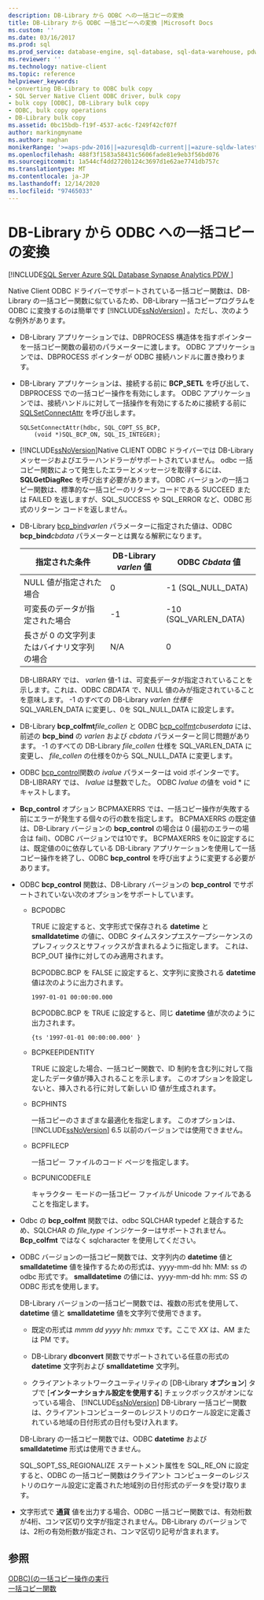 ```yaml
---
description: DB-Library から ODBC への一括コピーの変換
title: DB-Library から ODBC 一括コピーへの変換 |Microsoft Docs
ms.custom: ''
ms.date: 03/16/2017
ms.prod: sql
ms.prod_service: database-engine, sql-database, sql-data-warehouse, pdw
ms.reviewer: ''
ms.technology: native-client
ms.topic: reference
helpviewer_keywords:
- converting DB-Library to ODBC bulk copy
- SQL Server Native Client ODBC driver, bulk copy
- bulk copy [ODBC], DB-Library bulk copy
- ODBC, bulk copy operations
- DB-Library bulk copy
ms.assetid: 0bc15bdb-f19f-4537-ac6c-f249f42cf07f
author: markingmyname
ms.author: maghan
monikerRange: '>=aps-pdw-2016||=azuresqldb-current||=azure-sqldw-latest||>=sql-server-2016||>=sql-server-linux-2017||=azuresqldb-mi-current'
ms.openlocfilehash: 488f3f1583a58431c5606fade81e9eb3f56bd076
ms.sourcegitcommit: 1a544cf4dd2720b124c3697d1e62ae7741db757c
ms.translationtype: MT
ms.contentlocale: ja-JP
ms.lasthandoff: 12/14/2020
ms.locfileid: "97465033"
---
```

# <a name="converting-from-db-library-to-odbc-bulk-copy"></a>DB-Library から ODBC への一括コピーの変換
[!INCLUDE[SQL Server Azure SQL Database Synapse Analytics PDW ](../../includes/applies-to-version/sql-asdb-asdbmi-asa-pdw.md)]

  Native Client ODBC ドライバーでサポートされている一括コピー関数は、DB-Library の一括コピー関数に似ているため、DB-Library 一括コピープログラムを ODBC に変換するのは簡単です [!INCLUDE[ssNoVersion](../../includes/ssnoversion-md.md)] 。ただし、次のような例外があります。  
  
-   DB-Library アプリケーションでは、DBPROCESS 構造体を指すポインターを一括コピー関数の最初のパラメーターに渡します。 ODBC アプリケーションでは、DBPROCESS ポインターが ODBC 接続ハンドルに置き換わります。  
  
-   DB-Library アプリケーションは、接続する前に **BCP_SETL** を呼び出して、DBPROCESS での一括コピー操作を有効にします。 ODBC アプリケーションでは、接続ハンドルに対して一括操作を有効にするために接続する前に [SQLSetConnectAttr](../../relational-databases/native-client-odbc-api/sqlsetconnectattr.md) を呼び出します。  
  
    ```  
    SQLSetConnectAttr(hdbc, SQL_COPT_SS_BCP,  
        (void *)SQL_BCP_ON, SQL_IS_INTEGER);  
    ```  
  
-   [!INCLUDE[ssNoVersion](../../includes/ssnoversion-md.md)]Native CLIENT ODBC ドライバーでは DB-Library メッセージおよびエラーハンドラーがサポートされていません。 odbc 一括コピー関数によって発生したエラーとメッセージを取得するには、 **SQLGetDiagRec** を呼び出す必要があります。 ODBC バージョンの一括コピー関数は、標準的な一括コピーのリターン コードである SUCCEED または FAILED を返しますが、SQL_SUCCESS や SQL_ERROR など、ODBC 形式のリターン コードを返しません。  
  
-   DB-Library [bcp_bind](../../relational-databases/native-client-odbc-extensions-bulk-copy-functions/bcp-bind.md)*varlen* パラメーターに指定された値は、ODBC **bcp_bind**_cbdata_ パラメーターとは異なる解釈になります。  
  
    |指定された条件|DB-Library *varlen* 値|ODBC *Cbdata* 値|  
    |-------------------------|--------------------------------|-------------------------|  
    |NULL 値が指定された場合|0|-1 (SQL_NULL_DATA)|  
    |可変長のデータが指定された場合|-1|-10 (SQL_VARLEN_DATA)|  
    |長さが 0 の文字列またはバイナリ文字列の場合|N/A|0|  
  
     DB-LIBRARY では、 *varlen* 値-1 は、可変長データが指定されていることを示します。これは、ODBC *CBDATA* で、NULL 値のみが指定されていることを意味します。 -1 のすべての DB-Library *varlen* *仕様を* SQL_VARLEN_DATA に変更し、0を SQL_NULL_DATA に設定します。  
  
-   DB-Library **bcp_colfmt**_file_collen_ と ODBC [bcp_colfmt](../../relational-databases/native-client-odbc-extensions-bulk-copy-functions/bcp-colfmt.md)*cbuserdata* には、前述の **bcp_bind** の _varlen_ および *cbdata* パラメーターと同じ問題があります。 -1 のすべての DB-Library *file_collen* 仕様を SQL_VARLEN_DATA に変更し、 *file_collen* の仕様を0から SQL_NULL_DATA に変更します。  
  
-   ODBC [bcp_control](../../relational-databases/native-client-odbc-extensions-bulk-copy-functions/bcp-control.md)関数の *ivalue* パラメーターは void ポインターです。 DB-LIBRARY では、 *Ivalue* は整数でした。 ODBC *Ivalue* の値を void * にキャストします。  
  
-   **Bcp_control** オプション BCPMAXERRS では、一括コピー操作が失敗する前にエラーが発生する個々の行の数を指定します。 BCPMAXERRS の既定値は、DB-Library バージョンの **bcp_control** の場合は 0 (最初のエラーの場合は fail)、ODBC バージョンでは10です。 BCPMAXERRS を0に設定するには、既定値の0に依存している DB-Library アプリケーションを使用して一括コピー操作を終了し、ODBC **bcp_control** を呼び出すように変更する必要があります。  
  
-   ODBC **bcp_control** 関数は、DB-Library バージョンの **bcp_control** でサポートされていない次のオプションをサポートしています。  
  
    -   BCPODBC  
  
         TRUE に設定すると、文字形式で保存される **datetime** と **smalldatetime** の値に、ODBC タイムスタンプエスケープシーケンスのプレフィックスとサフィックスが含まれるように指定します。 これは、BCP_OUT 操作に対してのみ適用されます。  
  
         BCPODBC.BCP を FALSE に設定すると、文字列に変換される **datetime** 値は次のように出力されます。  
  
        ```  
        1997-01-01 00:00:00.000  
        ```  
  
         BCPODBC.BCP を TRUE に設定すると、同じ **datetime** 値が次のように出力されます。  
  
        ```  
        {ts '1997-01-01 00:00:00.000' }  
        ```  
  
    -   BCPKEEPIDENTITY  
  
         TRUE に設定した場合、一括コピー関数で、ID 制約を含む列に対して指定したデータ値が挿入されることを示します。 このオプションを設定しないと、挿入される行に対して新しい ID 値が生成されます。  
  
    -   BCPHINTS  
  
         一括コピーのさまざまな最適化を指定します。 このオプションは、[!INCLUDE[ssNoVersion](../../includes/ssnoversion-md.md)] 6.5 以前のバージョンでは使用できません。  
  
    -   BCPFILECP  
  
         一括コピー ファイルのコード ページを指定します。  
  
    -   BCPUNICODEFILE  
  
         キャラクター モードの一括コピー ファイルが Unicode ファイルであることを指定します。  
  
-   Odbc の **bcp_colfmt** 関数では、odbc SQLCHAR typedef と競合するため、SQLCHAR の *file_type* インジケーターはサポートされません。 **Bcp_colfmt** ではなく sqlcharacter を使用してください。  
  
-   ODBC バージョンの一括コピー関数では、文字列内の **datetime** 値と **smalldatetime** 値を操作するための形式は、yyyy-mm-dd hh: MM: ss の odbc 形式です。 **smalldatetime** の値には、yyyy-mm-dd hh: mm: SS の ODBC 形式を使用します。  
  
     DB-Library バージョンの一括コピー関数では、複数の形式を使用して、 **datetime** 値と **smalldatetime** 値を文字列で使用できます。  
  
    -   既定の形式は *mmm dd yyyy hh: mmxx* です。ここで *XX* は、AM または PM です。  
  
    -   DB-Library **dbconvert** 関数でサポートされている任意の形式の **datetime** 文字列および **smalldatetime** 文字列。  
  
    -   クライアントネットワークユーティリティの [DB-Library **オプション**] タブで [**インターナショナル設定を使用する**] チェックボックスがオンになっている場合、 [!INCLUDE[ssNoVersion](../../includes/ssnoversion-md.md)] DB-Library 一括コピー関数は、クライアントコンピューターのレジストリのロケール設定に定義されている地域の日付形式の日付も受け入れます。  
  
     DB-Library の一括コピー関数では、ODBC **datetime** および **smalldatetime** 形式は使用できません。  
  
     SQL_SOPT_SS_REGIONALIZE ステートメント属性を SQL_RE_ON に設定すると、ODBC の一括コピー関数はクライアント コンピューターのレジストリのロケール設定に定義された地域別の日付形式のデータを受け取ります。  
  
-   文字形式で **通貨** 値を出力する場合、ODBC 一括コピー関数では、有効桁数が4桁、コンマ区切り文字が指定されません。DB-Library のバージョンでは、2桁の有効桁数が指定され、コンマ区切り記号が含まれます。  
  
## <a name="see-also"></a>参照  
 [ODBC&#41;&#40;の一括コピー操作の実行 ](../../relational-databases/native-client-odbc-bulk-copy-operations/performing-bulk-copy-operations-odbc.md)   
 [一括コピー関数](../../relational-databases/native-client-odbc-extensions-bulk-copy-functions/sql-server-driver-extensions-bulk-copy-functions.md)  
  
  
